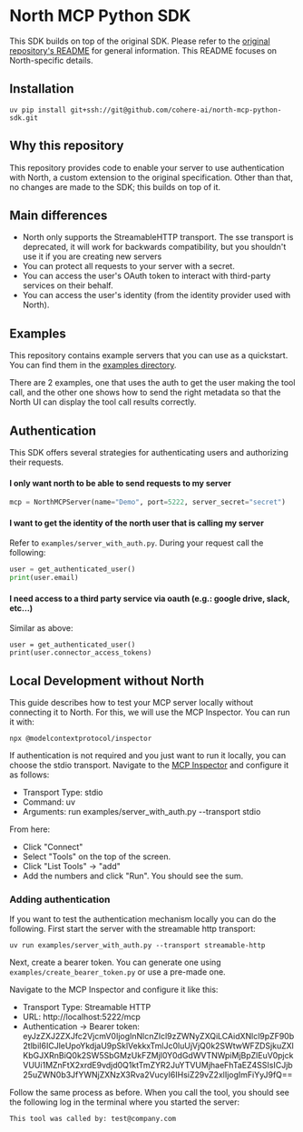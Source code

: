 # North MCP Python SDK

This SDK builds on top of the original SDK. Please refer to the [original repository's README](https://github.com/modelcontextprotocol/python-sdk) for general information. This README focuses on North-specific details.


## Installation

```
uv pip install git+ssh://git@github.com/cohere-ai/north-mcp-python-sdk.git
```


## Why this repository
This repository provides code to enable your server to use authentication with North, a custom extension to the original specification. Other than that, no changes are made to the SDK; this builds on top of it.


## Main differences

* North only supports the StreamableHTTP transport. The sse transport is deprecated, it will work for backwards compatibility, but you shouldn't use it if you are creating new servers
* You can protect all requests to your server with a secret.
* You can access the user's OAuth token to interact with third-party services on their behalf.
* You can access the user's identity (from the identity provider used with North).

## Examples

This repository contains example servers that you can use as a quickstart. You can find them in the [examples directory](https://github.com/cohere-ai/north-mcp-python-sdk/tree/main/examples).

There are 2 examples, one that uses the auth to get the user making the tool call, and the other one shows how to send the right metadata so that the North UI can display the tool call results correctly.


## Authentication

This SDK offers several strategies for authenticating users and authorizing their requests.


#### I only want north to be able to send requests to my server
```python
mcp = NorthMCPServer(name="Demo", port=5222, server_secret="secret")
```

#### I want to get the identity of the north user that is calling my server
Refer to `examples/server_with_auth.py`. During your request call the following:
```python
user = get_authenticated_user()
print(user.email)
```


#### I need access to a third party service via oauth (e.g.: google drive, slack, etc...)
Similar as above:
```
user = get_authenticated_user()
print(user.connector_access_tokens)
```

## Local Development without North

This guide describes how to test your MCP server locally without connecting it to North. For this, we will use the MCP Inspector. You can run it with:
```
npx @modelcontextprotocol/inspector
```

If authentication is not required and you just want to run it locally, you can choose the stdio transport. Navigate to the [MCP Inspector](http://127.0.0.1:6274) and configure it as follows:
* Transport Type: stdio
* Command: uv
* Arguments: run examples/server_with_auth.py --transport stdio

From here:
* Click "Connect"
* Select "Tools" on the top of the screen.
* Click "List Tools" -> "add"
* Add the numbers and click "Run". You should see the sum.


### Adding authentication

If you want to test the authentication mechanism locally you can do the following. First start the server with the streamable http transport:

```
uv run examples/server_with_auth.py --transport streamable-http
```

Next, create a bearer token. You can generate one using `examples/create_bearer_token.py` or use a pre-made one.

Navigate to the MCP Inspector and configure it like this:
* Transport Type: Streamable HTTP
* URL: http://localhost:5222/mcp
* Authentication -> Bearer token: eyJzZXJ2ZXJfc2VjcmV0IjogInNlcnZlcl9zZWNyZXQiLCAidXNlcl9pZF90b2tlbiI6ICJleUpoYkdjaU9pSklVekkxTmlJc0luUjVjQ0k2SWtwWFZDSjkuZXlKbGJXRnBiQ0k2SW5SbGMzUkFZMjl0Y0dGdWVTNWpiMjBpZlEuV0pjckVUUi1MZnFtX2xrdE9vdjd0Q1ktTmZYR2JuYTVUMjhaeFhTaEZ4SSIsICJjb25uZWN0b3JfYWNjZXNzX3Rva2VucyI6IHsiZ29vZ2xlIjogImFiYyJ9fQ==

Follow the same process as before. When you call the tool, you should see the following log in the terminal where you started the server:

```
This tool was called by: test@company.com
```
